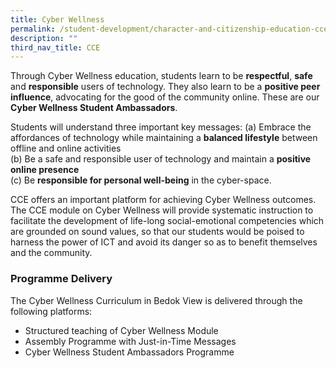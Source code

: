 ```yaml
---
title: Cyber Wellness
permalink: /student-development/character-and-citizenship-education-cce/cyber-wellness/
description: ""
third_nav_title: CCE
---
```

Through Cyber Wellness education, students learn to be **respectful**, **safe** and **responsible** users of technology. They also learn to be a **positive peer influence**, advocating for the good of the community online. These are our **Cyber Wellness Student Ambassadors**.  

Students will understand three important key messages: 
(a) Embrace the affordances of technology while maintaining a **balanced lifestyle** between offline and online activities <br>
(b) Be a safe and responsible user of technology and maintain a **positive online presence** <br>
(c) Be **responsible for personal well-being** in the cyber-space.

CCE offers an important platform for achieving Cyber Wellness outcomes. The CCE module on Cyber Wellness will provide systematic instruction to facilitate the development of life-long social-emotional competencies which are grounded on sound values, so that our students would be poised to harness the power of ICT and avoid its danger so as to benefit themselves and the community.


### Programme Delivery

The Cyber Wellness Curriculum in Bedok View is delivered through the following platforms: 

- Structured teaching of Cyber Wellness Module 
- Assembly Programme with Just-in-Time Messages
- Cyber Wellness Student Ambassadors Programme
